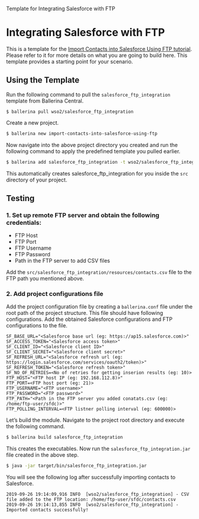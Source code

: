 Template for Integrating Salesforce with FTP

# Integrating Salesforce with FTP 

This is a template for the [Import Contacts into Salesforce Using FTP tutorial](https://ei.docs.wso2.com/en/latest/ballerina-integrator/learn/tutorials/saas-integrations/sfdc46/import-contacts-into-salesforce-using-ftp/1/). Please refer to it for more details on what you are going to build here. This template provides a starting point for your scenario. 

## Using the Template

Run the following command to pull the `salesforce_ftp_integration` template from Ballerina Central.

```
$ ballerina pull wso2/salesforce_ftp_integration
```

Create a new project.

```bash
$ ballerina new import-contacts-into-salesforce-using-ftp
```

Now navigate into the above project directory you created and run the following command to apply the predefined template 
you pulled earlier.

```bash
$ ballerina add salesforce_ftp_integration -t wso2/salesforce_ftp_integration
```

This automatically creates salesforce_ftp_integration for you inside the `src` directory of your project.  

## Testing

### 1. Set up remote FTP server and obtain the following credentials:

- FTP Host
- FTP Port
- FTP Username
- FTP Password
- Path in the FTP server to add CSV files

Add the `src/salesforce_ftp_integration/resources/contacts.csv` file to the FTP path you mentioned above.

### 2. Add project configurations file

Add the project configuration file by creating a `ballerina.conf` file under the root path of the project structure.
This file should have following configurations. Add the obtained Salesforce configurations and FTP configurations
to the file.

```
SF_BASE_URL="<Salesforce base url (eg: https://ap15.salesforce.com)>"
SF_ACCESS_TOKEN="<Salesforce access token>"
SF_CLIENT_ID="<Salesforce client ID>"
SF_CLIENT_SECRET="<Salesforce client secret>"
SF_REFRESH_URL="<Salesforce refresh url (eg: https://login.salesforce.com/services/oauth2/token)>"
SF_REFRESH_TOKEN="<Salesforce refresh token>"
SF_NO_OF_RETRIES=<No of retries for getting inserion results (eg: 10)>
FTP_HOST="<FTP host IP (eg: 192.168.112.8)>"
FTP_PORT=<FTP host port (eg: 21)>
FTP_USERNAME="<FTP username>"
FTP_PASSWORD="<FTP password>"
FTP_PATH="<Path in the FTP server you added conatats.csv (eg: /home/ftp-user/sfdc)>"
FTP_POLLING_INTERVAL=<FTP listner polling interval (eg: 600000)>
```

Let’s build the module. Navigate to the project root directory and execute the following command.

```bash
$ ballerina build salesforce_ftp_integration
```

This creates the executables. Now run the `salesforce_ftp_integration.jar` file created in the above step.

```bash
$ java -jar target/bin/salesforce_ftp_integration.jar
```

You will see the following log after successfully importing contacts to Salesforce.

```
2019-09-26 19:14:09,916 INFO  [wso2/salesforce_ftp_integration] - CSV file added to the FTP location: /home/ftp-user/sfdc/contacts.csv
2019-09-26 19:14:13,855 INFO  [wso2/salesforce_ftp_integration] - Imported contacts successfully!
```
